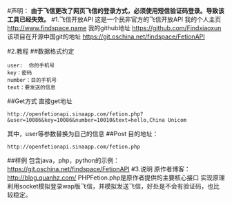 #声明：
**由于飞信更改了网页飞信的登录方式，必须使用短信验证码登录。导致该工具已经失效。**
#1.飞信开放API
这是一个民非官方的飞信开放API
我的个人主页 http://www.findspace.name
我的github地址 https://github.com/Findxiaoxun
该项目在开源中国git的地址
https://git.oschina.net/findspace/FetionAPI

#2.教程
##数据格式约定

```
user:  你的手机号
key：密码
number：目的手机号
text：要发送的信息
```

##Get方式
直接get地址
```
http://openfetionapi.sinaapp.com/fetion.php?&user=10086&key=10086&number=10010&text=hello,China Unicom
```
其中，user等参数替换为自己的信息
##Post
目的地址：
```
http://openfetionapi.sinaapp.com/fetion.php
```
##样例
包含java，php，python的示例：
https://git.oschina.net/findspace/FetionAPI
#3.说明
原作者博客：http://blog.quanhz.com/
PHPFetion.php是原作者提供的主要核心接口
实现原理利用socket模拟登录wap版飞信，并模拟发送飞信，好处是不会有验证码，也比较稳定。